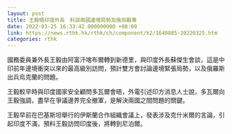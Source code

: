 ```yaml
---
layout: post
title: 王毅晤印度外長　料談兩國邊境局勢及俄烏戰事
date: 2022-03-25 16:33:42.000000000 +08:00
link: https://news.rthk.hk/rthk/ch/component/k2/1640885-20220325.htm
categories: rthk
---
```


國務委員兼外長王毅由阿富汗喀布爾轉到新德里，與印度外長蘇傑生會談，這是中印前年邊境衝突以來的最高級別訪問，預計雙方會討論邊境緊張局勢，以及俄羅斯出兵烏克蘭的問題。

王毅較早時與印度國家安全顧問多瓦爾會晤，外電引述印方消息人士說，多瓦爾向王毅強調，盡早在爭議邊界完全撤軍，是解決兩國之間問題的關鍵。

王毅早前在巴基斯坦舉行的伊斯蘭合作組織會議上，發表涉及克什米爾的言論，引起印度不滿，預料王毅訪問印度後，將轉到尼泊爾。
